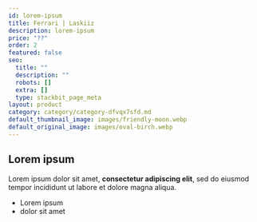 ```yaml
---
id: lorem-ipsum
title: Ferrari | Laskiiz
description: lorem-ipsum
price: "??"
order: 2
featured: false
seo:
  title: ""
  description: ""
  robots: []
  extra: []
  type: stackbit_page_meta
layout: product
category: category/category-dfvqx7sfd.md
default_thumbnail_image: images/friendly-moon.webp
default_original_image: images/oval-birch.webp
---
```


## Lorem ipsum

Lorem ipsum dolor sit amet, **consectetur adipiscing elit**, sed do eiusmod tempor incididunt ut labore et dolore magna aliqua.

- Lorem ipsum
- dolor sit amet
